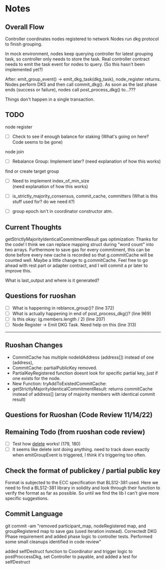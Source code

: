 # Notes

## Overall Flow

Controller coordinates nodes registered to network
Nodes run dkg protocol to finish grouping.

In mock environment, nodes keep querying controller for latest grouping task, so controller only needs to store the task. Real controller contract needs to emit the task event for nodes to query. (So this hasn't been implemented yet?)

After: emit_group_event() -> emit_dkg_task(dkg_task), node_register returns. 
Nodes perform DKS and then call commit_dkg().
As soon as the last phase ends (success or failure), nodes call post_process_dkg() to...???

Things don't happen in a single transaction.

## TODO

node register

- [ ] Check to see if enough balance for staking
(What's going on here? Code seems to be gone)

node join

- [ ] Rebalance Group: Implement later?
(need explanation of how this works)

find or create target group

- [ ] Need to implement index_of_min_size  
(need explanation of how this works)

- [ ] is_strictly_majority_consensus, commit_cache, committers
(What is this stuff used for? do we need it?)

- [ ] group epoch isn't in coordinator constructor atm.

## Current Thoughts

getStrictlyMajorityIdenticalCommitmentResult gas optimization:
Thanks for the code! I think we can replace mapping struct during "word count" into two arrays. Furthermore to save gas for every commitment, this can be done before every new cache is recorded so that g.commitCache will be counted well. Maybe a little change to g.commitCache. Feel free to go ahead with rest part or adapter contract, and I will commit a pr later to improve this.

What is last_output and where is it generated? 


## Questions for ruoshan

- [ ] What is happening in reblance_group()? (line 372)
- [ ] What is actually happening in end of post_process_dkg()? (line 969)
- [ ] Is this okay: (g.members.length / 2) (line 207)
- [ ] Node Register -> Emit DKG Task. Need help on this (line 313)

---

## Ruoshan Changes

- CommitCache has multiple nodeIdAddress (address[]) instead of one (address),
- CommitCache: partialPublicKey removed.
- PartialKeyRegistered function doesnt look for specific partial key, just if one exists for the node.
- New Function: tryAddToExistedCommitCache:
- getStrictlyMajorityIdenticalCommitmentResult: returns commitCache instead of address[] (array of majority members with identical commit result)

## Questions for Ruoshan (Code Review 11/14/22)


## Remaining Todo (from ruoshan code review)

- [ ] Test how [delete](https://ethereum.stackexchange.com/questions/35909/using-delete-keyword-on-storage-variables/35993#35993) works! (179, 180)
- [ ] It seems like delete isnt doing anything. need to track down exactly when emitGroupEvent is triggered, I think it's triggering too often. 

## Check the format of publickey / partial public key

Format is subjected to the ECC specification that BLS12-381 used. Here we need to find a BLS12-381 library in solidity and look through their function to verify the format as far as possible. So until we find the lib I can't give more specific suggestions.

## Commit Language

git commit -am "removed participant_map, nodeRegistered map, and groupRegistered map to save gas (used iteration instead). Correctedt DKG Phase requirement and added phase logic to controller tests. Performed some small cleanups identified in code review"

added selfDestruct function to Coordinator and trigger logic to postProccessDkg, set Controller to payable, and added a test for selfDestruct

